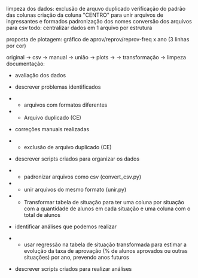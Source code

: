 limpeza dos dados:
exclusão de arquvo duplicado
verificação do padrão das colunas
criação da coluna "CENTRO" para unir arquivos de ingressantes e formados
padronização dos nomes
conversão dos arquivos para csv
todo:
centralizar dados em 1 arquivo por estrutura

proposta de plotagem:
gráfico de aprov/reprov/reprov-freq x ano (3 linhas por cor)


original -> csv -> manual -> união -> plots -> 
                                   -> transformação -> limpeza
documentação:
- avaliação dos dados
- descrever problemas identificados
- - arquivos com formatos diferentes
- - Arquivo duplicado (CE)

- correções manuais realizadas
- - exclusão de arquivo duplicado (CE)

- descrever scripts criados para organizar os dados
- - padronizar arquivos como csv (convert_csv.py)
- - unir arquivos do mesmo formato (unir.py)
- - Transformar tabela de situação para ter uma coluna por situação com a quantidade de alunos em cada situação e uma coluna com o total de alunos


- identificar análises que podemos realizar
- - usar regressão na tabela de situação transformada para estimar a evolução da taxa de aprovação (% de alunos aprovados ou outras situações) por ano, prevendo anos futuros

- descrever scripts criados para realizar análises
